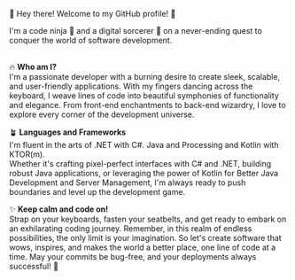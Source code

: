 👋 Hey there! Welcome to my GitHub profile! 🚀

I'm a code ninja 🥷 and a digital sorcerer 🔮 on a never-ending quest to conquer the world of software development.
<br>
<br>

🔥 **Who am I?**<br>
I'm a passionate developer with a burning desire to create sleek, scalable, and user-friendly applications. With my fingers dancing across the keyboard, I weave lines of code into beautiful symphonies of functionality and elegance. From front-end enchantments to back-end wizardry, I love to explore every corner of the development universe.

🪴 **Languages and Frameworks**<br>
I'm fluent in the arts of .NET with C#. Java and Processing and Kotlin with KTOR(m).<br>
Whether it's crafting pixel-perfect interfaces with C# and .NET, building robust Java applications, or leveraging the power of Kotlin for Better Java Development and Server Management, I'm always ready to push boundaries and level up the development game.


✨ **Keep calm and code on!**<br>
Strap on your keyboards, fasten your seatbelts, and get ready to embark on an exhilarating coding journey. Remember, in this realm of endless possibilities, the only limit is your imagination. So let's create software that wows, inspires, and makes the world a better place, one line of code at a time. May your commits be bug-free, and your deployments always successful! 🌟

